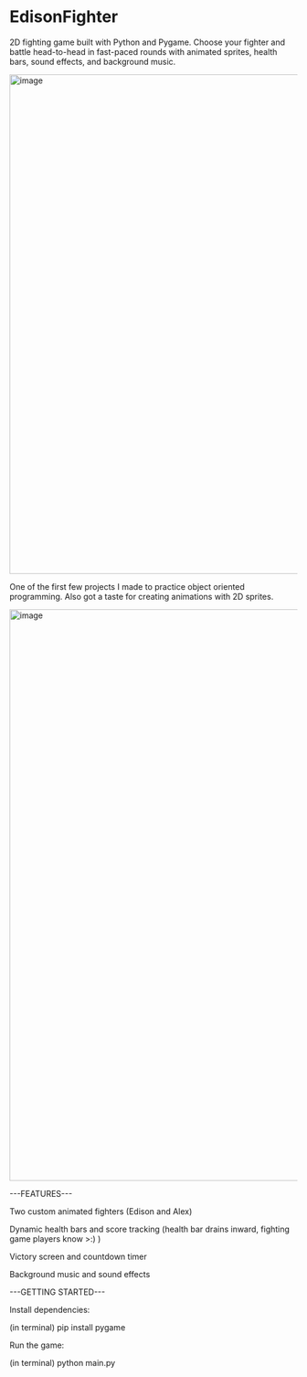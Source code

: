 # EdisonFighter

2D fighting game built with Python and Pygame. Choose your fighter and battle head-to-head in fast-paced rounds with animated sprites, health bars, sound effects, and background music.

<img width="874" alt="image" src="https://github.com/user-attachments/assets/cfe82989-2768-4d62-a029-2da6337a6d3d" />

One of the first few projects I made to practice object oriented programming.
Also got a taste for creating animations with 2D sprites.


<img width="1000" alt="image" src="https://github.com/user-attachments/assets/3432f1c2-253c-41d4-98ba-c1b9a58e08a9" />

---FEATURES---

Two custom animated fighters (Edison and Alex)

Dynamic health bars and score tracking (health bar drains inward, fighting game players know >:) )

Victory screen and countdown timer

Background music and sound effects

---GETTING STARTED---

Install dependencies:

  (in terminal) pip install pygame

Run the game:

  (in terminal) python main.py
